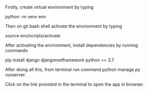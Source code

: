 Firstly, create virtual environment by typing

python -m venv env

Then on git bash shell activate the environment by typing

source env/scripts/activate

After activating the environment, install dependencies by running commands

pip install django djangorestframework python == 3.7

After doing all this, from terminal run command python manage.py runserver. 

Click on the link provided in the terminal to open the app in browser.
